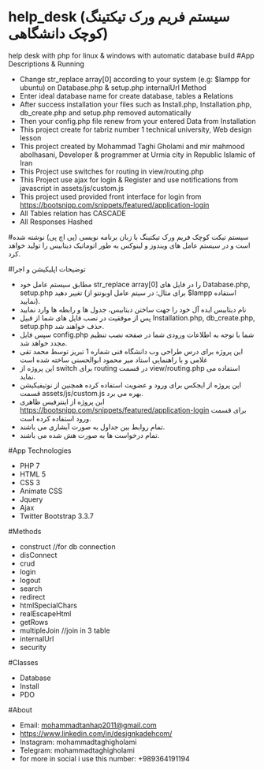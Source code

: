 # help_desk (سیستم فریم ورک  تیکتینگ کوچک دانشگاهی)
help desk with php for linux &amp; windows with automatic database build
#App Descriptions & Running
* Change str_replace array[0] according to your system (e.g: $lampp for ubuntu) on Database.php & setup.php internalUrl Method
* Enter ideal database name for create database, tables a Relations
* After success installation your files such as Install.php, Installation.php, db_create.php and setup.php removed automatically
* Then your config.php file renew from your entered Data from Installation
* This project create for tabriz number 1 technical university, Web design lesson
* This project created by Mohammad Taghi Gholami and mir mahmood abolhasani, Developer & programmer at Urmia city in Republic Islamic of Iran
* This Project use switches for routing in view/routing.php
* This Project use ajax for login & Register and use notifications from javascript in assets/js/custom.js
* This project used provided front interface for login from https://bootsnipp.com/snippets/featured/application-login
* All Tables relation has CASCADE
* All Responses Hashed

#سیستم تیکت کوچک 
فریم ورک تیکتینگ با زبان برنامه نویسی (پی اچ پی) نوشته شده است و در سیستم عامل های ویندوز و لینوکس به طور اتوماتیک دیتابیس را تولید خواهد کرد.

#توضیحات اپلیکیشن و اجرا
* مطابق سیستم عامل خود str_replace array[0] را در فایل های Database.php, setup.php تغییر دهید (برای مثال: در سیتم عامل اوبونتو از $lampp استفاده نمایید).
* نام دیتابیس ایده آل خود را جهت ساختن دیتابیس، جدول ها و رابطه ها وارد نمایید
* پس از موفقیت در نصب فایل های شما از قبیل Installation.php, db_create.php, setup.php حذف خواهند شد.
* سپس فایل config.php شما با توجه به اطلاعات ورودی شما در صفحه نصب تنظیم مجدد خواهد شد.
* این پروژه برای درس طراحی وب دانشگاه فنی شماره 1 تبریز توسط محمد تقی غلامی و با راهنمایی استاد میر محمود ابوالحسنی ساخته شده است
* این پروژه از switch برای routing در قسمت view/routing.php استفاده می نماید.
* این پروژه از ایجکس برای ورود و عضویت استفاده کرده همچنین از نوتیفیکیشن قسمت assets/js/custom.js بهره می برد.
* این پروژه از اینترفیس ظاهری https://bootsnipp.com/snippets/featured/application-login برای قسمت ورود استفاده کرده است.
* تمام روابط بین جداول به صورت آبشاری می باشند.
* تمام درخواست ها به صورت هش شده می باشند.

#App Technologies
* PHP 7 
* HTML 5
* CSS 3
* Animate CSS
* Jquery
* Ajax
* Twitter Bootstrap 3.3.7

#Methods
* construct //for db connection
* disConnect
* crud
* login
* logout
* search
* redirect
* htmlSpecialChars
* realEscapeHtml
* getRows
* multipleJoin //join in 3 table
* internalUrl
* security

#Classes
* Database
* Install
* PDO

#About 
* Email: mohammadtanhap2011@gmail.com
* https://www.linkedin.com/in/designkadehcom/
* Instagram: mohammadtaghigholami
* Telegram: mohammadtaghigholami
* for more in social i use this number: +989364191194
